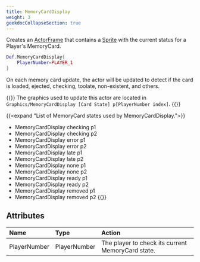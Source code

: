 ```yaml
---
title: MemoryCardDisplay
weight: 3
geekdocCollapseSection: true
---
```


Creates an [ActorFrame](../actorframe/) that contains a [Sprite](../sprite/) with the current status for a Player's MemoryCard.

```lua
Def.MemoryCardDisplay{
	PlayerNumber=PLAYER_1
}
```

On each memory card update, the actor will be updated to detect if the card is loaded, ejected, checking, toolate, non-existent, and others.

{{<hint info>}}
The graphics used to update this actor are located in `Graphics/MemoryCardDisplay [Card State] p[PlayerNumber index]`.
{{</hint>}}

{{<expand "List of MemoryCard states used by MemoryCardDisplay.">}}
- MemoryCardDisplay checking p1
- MemoryCardDisplay checking p2
- MemoryCardDisplay error p1
- MemoryCardDisplay error p2
- MemoryCardDisplay late p1
- MemoryCardDisplay late p2
- MemoryCardDisplay none p1
- MemoryCardDisplay none p2
- MemoryCardDisplay ready p1
- MemoryCardDisplay ready p2
- MemoryCardDisplay removed p1
- MemoryCardDisplay removed p2
{{</expand>}}

## Attributes

| Name | Type | Action |
| :--- | :--- | :----- |
PlayerNumber |  PlayerNumber | The player to check its current MemoryCard state.